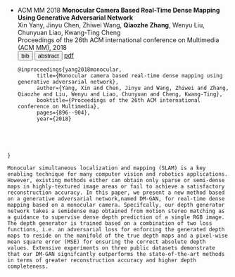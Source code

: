 - <span class="badge">ACM MM 2018</span> **Monocular Camera Based Real-Time Dense Mapping Using Generative Adversarial Network** <br>
  Xin Yany, Jinyu Chen, Zhiwei Wang, <span class="underline"><b>Qiaozhe Zhang</b></span>, Wenyu Liu, Chunyuan Liao, Kwang-Ting Cheng <br>
  Proceedings of the 26th ACM international conference on Multimedia (ACM MM), 2018 <br>
  <div class="newbadges" id="tabs" data-open="">
  <button class="newbadge green"  type="button" data-tab="bib">bib</button>
  <button class="newbadge orange" type="button" data-tab="abstract">abstract</button>
  <a class="newbadge blue" href="https://drive.google.com/file/d/1xjo4Ghima4qP_VZGdxzn4ZjHPHkDqjnW/view" target="_blank" rel="noopener">pdf</a>
  </div>
  <div id="bib" class="bibbox"><pre><code class="language-bibtex">@inproceedings{yang2018monocular,
        title={Monocular camera based real-time dense mapping using generative adversarial network},
        author={Yang, Xin and Chen, Jinyu and Wang, Zhiwei and Zhang, Qiaozhe and Liu, Wenyu and Liao, Chunyuan and Cheng, Kwang-Ting},
        booktitle={Proceedings of the 26th ACM international conference on Multimedia},
        pages={896--904},
        year={2018}
}</code></pre></div>
  <div id="abstract" class="bibbox"><pre><code class="language-bibtex">Monocular simultaneous localization and mapping (SLAM) is a key enabling technique for many computer vision and robotics applications. However, existing methods either can obtain only sparse or semi-dense maps in highly-textured image areas or fail to achieve a satisfactory reconstruction accuracy. In this paper, we present a new method based on a generative adversarial network,named DM-GAN, for real-time dense mapping based on a monocular camera. Specifcally, our depth generator network takes a semidense map obtained from motion stereo matching as a guidance to supervise dense depth prediction of a single RGB image. The depth generator is trained based on a combination of two loss functions, i.e. an adversarial loss for enforcing the generated depth maps to reside on the manifold of the true depth maps and a pixel-wise mean square error (MSE) for ensuring the correct absolute depth values. Extensive experiments on three public datasets demonstrate that our DM-GAN signifcantly outperforms the state-of-the-art methods in terms of greater reconstruction accuracy and higher depth completeness.</code></pre></div>
